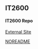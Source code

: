 ## IT2600
#### IT2600 Repo

[External Site](https://threatmap.checkpoint.com/ThreatPortal/livemap.html)

[NOREADME](../NOREADME.md)
